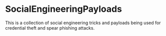 # SocialEngineeringPayloads

This is a collection of social engineering tricks and payloads being used for credential theft and spear phishing attacks.
